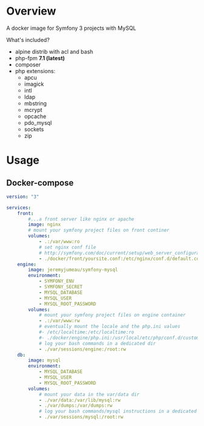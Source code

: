 # Overview
A docker image for Symfony 3 projects with MySQL

What's included?
* alpine distrib with acl and bash
* php-fpm **7.1 (latest)**
* composer
* php extensions:
    * apcu
    * imagick
    * intl
    * ldap
    * mbstring
    * mcrypt
    * opcache
    * pdo_mysql
    * sockets
    * zip

# Usage
## Docker-compose

```yaml
version: "3"

services:
    front:
        #...a front server like nginx or apache
        image: nginx
        # mount your symfony project files on front continer
        volumes:
            - .:/var/www:ro
            # set nginx conf file
            # http://symfony.com/doc/current/setup/web_server_configuration.html#nginx
            - ./docker/front/yoursite.conf:/etc/nginx/conf.d/default.conf:ro
    engine:
        image: jeremyjumeau/symfony-mysql
        environment:
            - SYMFONY_ENV
            - SYMFONY_SECRET
            - MYSQL_DATABASE
            - MYSQL_USER
            - MYSQL_ROOT_PASSWORD
        volumes:
            # mount your symfony project files on engine container
            - .:/var/www:rw
            # eventually mount the locale and the php.ini values
            #- /etc/localtime:/etc/localtime:ro
            #- ./docker/engine/php.ini:/usr/local/etc/php/conf.d/custom.ini:ro
            # log your bash commands in a dedicated dir
            - ./var/sessions/engine:/root:rw
    db:
        image: mysql
        environment:
            - MYSQL_DATABASE
            - MYSQL_USER
            - MYSQL_ROOT_PASSWORD
        volumes:
            # mount your data in the var/data dir
            - ./var/data:/var/lib/mysql:rw
            - ./var/dumps:/var/dumps:rw
            # log your bash commands/mysql instructions in a dedicated dir
            - ./var/sessions/mysql:/root:rw
```
